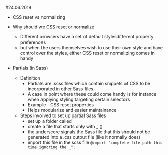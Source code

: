 #24.06.2019
* CSS reset vs normalizing
- Why should we CSS reset or normalize
    - Different browsers have  a set of default stylesdifferent property preferences
    - but when the users themselves wish to use their own style and have control over the styles, either CSS reset or normalizing comes in handy

- Partials (in Sass)
    - Definition
        - Partials are .scss files which contain snippets of CSS to be incorporated in other Sass files.
        - A case in point where these could come handy is for instance when applying styling targeting certain selectors
        - Example - CSS reset properties 
        - Helps modularize and easier maintainance
    - Steps involved to set up partial Sass files
        - set up a folder called
        - create a file that starts only with _ ()
        - the underscore signals the Sass file that this should not be generated into a .css output file (like it normally does)
        - import this file in the scss file `@import "complete file path this time ignoring the _";`
        